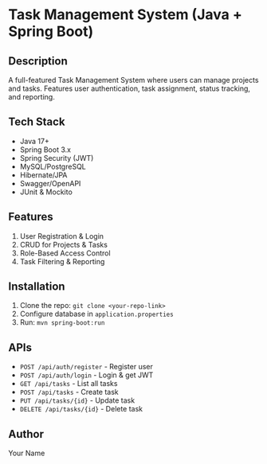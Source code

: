 # Task Management System (Java + Spring Boot)

## Description
A full-featured Task Management System where users can manage projects and tasks. Features user authentication, task assignment, status tracking, and reporting.

## Tech Stack
- Java 17+
- Spring Boot 3.x
- Spring Security (JWT)
- MySQL/PostgreSQL
- Hibernate/JPA
- Swagger/OpenAPI
- JUnit & Mockito

## Features
1. User Registration & Login
2. CRUD for Projects & Tasks
3. Role-Based Access Control
4. Task Filtering & Reporting

## Installation
1. Clone the repo: `git clone <your-repo-link>`
2. Configure database in `application.properties`
3. Run: `mvn spring-boot:run`

## APIs
- `POST /api/auth/register` - Register user
- `POST /api/auth/login` - Login & get JWT
- `GET /api/tasks` - List all tasks
- `POST /api/tasks` - Create task
- `PUT /api/tasks/{id}` - Update task
- `DELETE /api/tasks/{id}` - Delete task

## Author
Your Name
